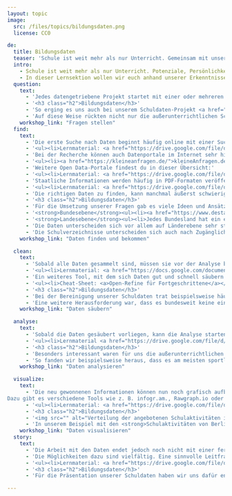 ```yaml
---
layout: topic
image:
  src: /files/topics/bildungsdaten.png
  license: CC0

de:
  title: Bildungsdaten
  teaser: 'Schule ist weit mehr als nur Unterricht. Gemeinsam mit unserem Kooperationspartner BildungsCent e.V. haben wir Informationen über 30.000 allgemeinbildende Schulen in Deutschland aufbereitet.'
  intro:
    - Schule ist weit mehr als nur Unterricht. Potenziale, Persönlichkeit und das Engagement für die Gesellschaft entwickeln sich auch außerhalb des Regelunterrichts. Doch gut zugängliche Informationen zu allen Schulen in Deutschland, ihren Partnerschaften und Aktivitäten sind nur spärlich vorhanden und weit verstreut. Mit diesem Problem haben wir uns in unserem Datenprojekt jedeschule.de beschäftigt und gemeinsam mit unserem Kooperationspartner BildungsCent e.V. Informationen über 30.000 allgemeinbildende Schulen in Deutschland aufbereitet.
    - In dieser Lernsektion wollen wir euch anhand unserer Erkenntnisse zeigen, wie man Schuldaten finden, analysieren und visualisieren kann - und wo es Probleme gibt. Dabei arbeiten wir mit der Data Pipeline, einer Methode, mit der sich datengetriebene Projekte strukturiert umsetzen lassen.
  question:
    text:
      - 'Jedes datengetriebene Projekt startet mit einer oder mehreren Fragestellungen, die mit Hilfe der Analyse beantwortet werden sollen. Was einfach klingt, wird schnell zur Herausforderung, denn die Fragen müssen nicht nur möglichst konkret, sondern auch im Rahmen der eigenen Möglichkeiten und Ressourcen umsetzbar sein. Eine geeignete Frage findet sich daher häufig erst nach einem längeren Prozess von Recherchen und Überlegungen, die nach und nach konkreter werden.'
      - '<h3 class="h2">Bildungsdaten</h3>'
      - 'So erging es uns auch bei unserem Schuldaten-Projekt <a href="https://jedeschule.de/">JedeSchule.de</a>, das wir zusammen mit unserem Partner <a href="https://www.bildungscent.de/">BildungsCent e.V.</a> umgesetzt haben. In den ersten gemeinsamen Planungstreffen ging es für uns zunächst einmal darum das System Schule besser zu verstehen und die Bedürfnisse von BildungsCent zu identifizieren: Anhand von Daten zeigen, dass Schule nicht nur Unterricht bedeutet, sondern junge Menschen auf die Herausforderungen der Zukunft vorbereitet werden. Dieses Themenfeld ist jedoch sehr groß, daher versuchten wir uns auf einzelne relevante Aspekte zu konzentrieren und gezielte Fragen an die Thematik zu stellen: Was macht Schule neben dem Unterricht aus? Wo lernen Kinder sich zu beteiligen und die Gesellschaft mitzugestalten? Und wer hilft ihnen dabei?'
      - 'Auf diese Weise rückten nicht nur die außerunterrichtlichen Schulaktivitäten und Partnerschaften in den Fokus unserer Arbeit, sondern es kam auch die Frage auf: Wo gibt es eigentlich überall Schulen in Deutschland? So entstand die Idee einer Karte, auf der alle allgemeinbildenden Schulen abgebildet und nach spezifischen Kategorien wie Schulaktivitäten, Partnerschaften und Ganztagsangeboten gesucht und gefiltert werden.'
    workshop_link: "Fragen stellen"
  find:
    text:
      - 'Die erste Suche nach Daten beginnt häufig online mit einer Suchanfrage in Google und Co. Um hierbei spezifische Ergebnisse zu erhalten ist es jedoch wichtig, Suchmaschinen richtig zu nutzen und Suchoperatoren zu verwenden. In unserem Material findest du eine Anleitung und einige hilfreiche Tricks, um Suchmaschinen gezielter zu verwenden.'
      - '<ul><li>Lernmaterial: <a href="https://drive.google.com/file/d/0B3ZzMXCxhfkDT1VDR240LThzejA/view">Daten finden und bekommen</a></li></ul>'
      - 'Bei der Recherche können auch Datenportale im Internet sehr hilfreich sein. Neben behördlichen Plattformen wie <a href="https://www.destatis.de/DE/Startseite.html">Destatis</a> (Statistisches Bundesamt) oder <a href="http://ec.europa.eu/eurostat/">Eurostat</a> (Europäische Kommission) gibt es auch einige zivilgesellschaftliche Tools, die offene Daten bereitstellen:'
      - '<ul><li><a href="https://kleineanfragen.de/">kleineAnfragen.de</a> sammelt kleine Anfragen der Landesparlamente und des Bundestages, die nach Themen gefiltert und per Email abonniert werden können.</li><li><a href="https://fragdenstaat.de/">FragdenStaat.de</a> beruft sich auf das Informationsfreiheitsgesetz (IFG), das Behörden dazu verpflichtet, Auskunft über Informationen und Daten zu geben. Mit Hilfe der Seite lassen sich in wenigen Schritten IFG-Anfragen erstellen.</li><li><a href="https://offenerhaushalt.de/">OffenerHaushalt</a> gibt einen Überblick über die Haushalte der Kommunen in Deutschland und zeigt, wie viel Geld jeweils für Verwaltung, Schule, Umwelt, etc. ausgegeben wird.</li></ul>'
      - 'Weitere Open Data-Portale findest du in dieser Übersicht:'
      - '<ul><li>Lernmaterial: <a href="https://drive.google.com/file/d/19bm7f_mSZgDdMVmdETfTvrLHB6rERrIM/view">Datenportale</a></li></ul>'
      - 'Staatliche Informationen werden häufig in PDF-Formaten veröffentlicht. Das macht die Daten häufig leserlich, gleichzeitig erschwert es Programmen wie Libreoffice und Excel die Informationen strukturiert zu verarbeiten. Um Tabellen aus PDFs zu befreien, gibt es eine Reihe an Programmen, die PDF-Informationen in maschinenlesbare Formate (z. B. json, csv) umwandeln können. Eine Open Source-Lösung hierfür ist das Tool Tabula. Mit Tabula können PDF-Tabellen markiert, überprüft und umgewandelt werden. In unserem Lernmaterial erfährst du, wie Tabula funktioniert.'
      - '<ul><li>Lernmaterial: <a href="https://drive.google.com/file/d/0B3ZzMXCxhfkDd0F4dWtNUXJCcEE/view">Tabula - Pdf Scaping</a></li></ul>'
      - 'Die richtigen Daten zu finden, kann manchmal äußerst schwierig und frustrierend sein, denn nicht alle Informationen sind frei verfügbar oder aber die Daten fehlen komplett. In diesen Fällen hilft leider nur hartnäckig zu bleiben und weiter nachzufragen, Daten selbst zu erheben (wenn möglich) oder die Fragestellung noch einmal anzupassen: Gibt es vielleicht Informationen zu einzelnen oder anderen Aspekten meiner Frage? Wo gibt es noch Daten in dem Bereich, der mich interessiert?'
      - '<h3 class="h2">Bildungsdaten</h3>'
      - 'Für die Umsetzung unserer Fragen gab es viele Ideen und Ansätze. Der wichtigste Faktor war dabei die Datenlage: Wo gibt es überhaupt schulrelevante Informationen? Sind diese öffentlich zugänglich? Und wie können wir an die Daten gelangen? Dazu recherchierten wir in verschiedenen Quellen und bei öffentlichen Behörden. Ein entscheidender Aspekt war dabei: Bildungspolitik ist Ländersache. Daher lagen die meisten Informationen auf Landesebene vor, einige Daten waren zudem auf Bundesebene verfügbar. In dieser Liste haben wir einige relevante Informationsquellen gesammelt:'
      - '<strong>Bundesebene</strong><ul><li><a href="https://www.destatis.de/DE/Publikationen/Thematisch/BildungForschungKultur/BildungKulturFinanzen/Bildungsfinanzbericht1023206177004.pdf?__blob=publicationFile">Bildungsfinanzbericht</a> (Statistisches Bundesamt, 2017)</li><li><a href="https://www.destatis.de/DE/Publikationen/Thematisch/BildungForschungKultur/Schulen/BroschuereSchulenBlick0110018189004.pdf;jsessionid=A8A038BC2250B2F9ADF0DA7F82B0E622.InternetLive1?__blob=publicationFile">"Schulen auf einen Blick"</a> (Statistisches Bundesamt, 2018)</li><li>Da es kein Bundesministerium für Schulbildung gibt, werden viele Entscheidungen an die <a href="https://www.kmk.org/">Kultusministerkonferenz</a> delegiert.</li></ul>'
      - '<strong>Landesebene</strong><ul><li>Jedes Bundesland hat ein eigenes <a href="https://www.kmk.org/dokumentation-statistik/rechtsvorschriften-lehrplaene/uebersicht-schulgesetze.html">Schulgesetz</a>. Einen Überblick darüber bietet die Kultusministerkonferenz.</li><li>Auf <a href="https://jedeschule.de/">jedeschule.de</a> stehen weitere Datensätze zum Thema Schule & Bildung, u. a. umfassende Informationen über Schulen aus den Schulverzeichnissen aller Bundesländer zur Verfügung.</li></ul>'
      - 'Die Daten unterscheiden sich vor allem auf Länderebene sehr stark in ihrer Zugänglichkeit, Informationsmenge und Qualität. Die Bundesländer Sachsen-Anhalt und Saarland stellen beispielsweise ausschließlich Stammdaten von Schulen, wie Schulname, Adresse und Kontaktdaten zur Verfügung (Stand: 01.01.2017). Auch in Schleswig-Holstein gibt es seit dem 01. Januar 2017 nur noch diese Informationen. In Niedersachsen, Mecklenburg-Vorpommern, Hessen und Rheinland-Pfalz enthalten die Verzeichnisse zusätzlich noch u. a. die Schulnummer und Angaben zum Schultyp. Bayern, Baden-Württemberg, Hamburg und Nordrhein-Westfalen veröffentlichen darüber hinaus u. a. Zahlen über Schüler/innen und/oder Lehrende. Noch umfangreicher ist das Schulverzeichnis in Bremen, das Informationen über Ganztagsbetreuung, Ausstattung der Schulen und angebotene Sprachen bereitstellt. Die meisten Angaben werden jedoch in Berlin, Sachsen, Thüringen und Brandenburg gemacht: Hier sind zusätzlich auch außerunterrichtliche Aktivitäten und/oder Schulpartner aufgeführt.'
      - 'Die Schulverzeichnisse unterscheiden sich auch nach Zugänglichkeit und Dateiformat. So stellte Hamburg im Jahr 2017 als einziges Bundesland die Informationen als Open Data zur Verfügung. In anderen Ländern wie Rheinland-Pfalz verlangten die zuständigen Behörden Geld, um die Schulverzeichnisse in einem maschinenlesbaren Format zu erhalten.'
    workshop_link: "Daten finden und bekommen"

  clean:
    text:
      - 'Sobald alle Daten gesammelt sind, müssen sie vor der Analyse bereinigt werden. Für die Aufbereitung und alle weiteren Bearbeitungsschritte eignen sich Softwareprogramme wie Excel, Libre Office oder Open Office, die von NGOs häufig genutzt werden. Die Säuberung der Daten im Vorfeld der Analyse ist wichtig, da sich insbesondere in Datensätzen, die manuell eingetragene Daten enthalten oder aus bereits vorhandenen Datensätzen neu zusammengestellt wurden, schnell kleine Fehler einschleichen. Wenn Daten, z. B. in Excel oder Google Sheets zu übertragen sind, gibt unser Lernmaterial Hilfestellung und hält außerdem einige wichtige Tipps zur Säuberung von Daten bereit.'
      - '<ul><li>Lernmaterial: <a href="https://docs.google.com/document/d/1tAot2AMWkwK3pNE9SXqxEbciLJJmt1XB4jx43pVO5CU/edit#heading=h.hl4hrjkmt8j8">Daten säubern in Google Sheets</a></li><li>Lernmaterial: <a href="https://docs.google.com/document/d/1tAot2AMWkwK3pNE9SXqxEbciLJJmt1XB4jx43pVO5CU/edit#heading=h.hl4hrjkmt8j8">Daten in Excel bereinigen</a></li></ul>'
      - 'Ein weiteres Tool, mit dem sich Daten gut und schnell säubern lassen ist die Open Source-Anwendung <a href="http://openrefine.org/">Open Refine</a>. Auch hier kannst du in unserem Lernmaterial nach Anleitungen und Tipps stöbern:'
      - '<ul><li>Cheat-Sheet: <a>Open-Refine für Fortgeschrittene</a></li></ul>'
      - '<h3 class="h2">Bildungsdaten</h3>'
      - 'Bei der Bereinigung unserer Schuldaten trat beispielsweise häufig das Problem auf, dass es mehrere Schulen mit demselben Namen gab, z.B. Pestalozzi-Schule oder Regenbogen-Schule. Da Bildung Ländersache ist, werden in Deutschland keine einheitlichen Schulnummern vergeben. Hier war es also notwendig, erneut zu recherchieren und den Schulen eine eindeutigere Identifikation in unserer Datenbank zu geben, um klare Unterscheidungen treffen zu können. Gelöst haben wir dieses Problem, indem wir die Schulstandorte als Identifikator hingezogen und so neue Identifikationsnummern generiert haben.'
      - 'Eine weitere Herausforderung war, dass es bundesweit keine einheitlichen Schultypen gibt. So gibt es Schulformen, die nur in einem Bundesland auftreten, wie z. B. die Stadtteilschulen in Hamburg. Um die verschiedenen Informationen zu einem gemeinsamen Standard zusammenzufassen, haben wir versucht eine einheitliche Systematik der Schultypen zu entwerfen, soweit dies möglich war. Alle übrigens Fälle haben wir gesondert aufgeführt. Dieses Beispiel zeigt auch: Bei der Arbeit mit Daten müssen immer wieder kleinere und größere Entscheidungen getroffen werden, die die Analyse und Ergebnisse erheblich beeinträchtigen können. Jeder Schritt sollte an dieser Stelle daher genau reflektiert, abgewägt und transparent gemacht werden!'
    workshop_link: "Daten säubern"

  analyse:
    text:
      - 'Sobald die Daten gesäubert vorliegen, kann die Analyse starten. Auch hierfür gibt es verschiedene Tools, einfache Analyse sind aber bereits in Excel mit Hilfe von Pivot-Tabellen möglich. Mit Hilfe dieser Tabellen lassen sich Zusammenhänge in den Daten, Muster, Trends und gegebenenfalls auch Ausreißer entdecken. Einige Hinweise wie man bei der Datenanalyse vorgehen kann findest du hier:'
      - '<ul><li>Lernmaterial <a href="https://drive.google.com/file/d/0B3ZzMXCxhfkDNFVld0gwRUFSeDg/view">Datenanalyse</a></li><li>Cheat-Sheet: <a href="https://docs.google.com/document/d/1cOkEQsm7Xqrcl1zQwiiUuUqMN3VAV0J3BxdIkpBYW6k/edit#heading=h.6db9tedj4ohv">Pivot-Tabellen in Google Sheets</a></li></ul>'
      - '<h3 class="h2">Bildungsdaten</h3>'
      - 'Besonders interessant waren für uns die außerunterrichtlichen Schulaktivitäten. Diese Informationen werden zwar in den Schulverzeichnissen von Berlin und Sachsen mitgeliefert, liegen aber nur unsortiert für jede einzelne Schule vor. Um uns ein besseres Bild von den Angeboten aus den verschiedenen Bereichen zu machen, listeten wir in einer Excel-Tabelle zunächst alle Schulen mit ihren Aktivitäten und bildeten anhand der Angebote übergeordnete Kategorien, z. B. Umwelt, Sport, Musik/Tanz und Literatur/Medien. Anschließend ordneten wir die Aktivitäten jeder Schule den Kategorien zu. Auf diese Weise erhielten wir schnell einen Überblick zu den verschiedenen Angeboten und Zahlen darüber, wie oft Aktivitäten in diesen Kategorien von den Schulen angeboten werden.'
      - 'So fanden wir beispielsweise heraus, dass es am meisten sportliche Aktivitäten im Schuljahr 2016/17 in Berlin gab (insgesamt 355 von 413), die wenigsten Angebote gab es dagegen im Bereich Berufsorientierung (insgesamt 34).'
    workshop_link: "Daten analysieren"

  visualize:
    text:
      - 'Die neu gewonnenen Informationen können nun noch grafisch aufbereitet werden. Dies ist wichtig, da gute Datenvisualisierungen im besten Fall einen leichten Zugang zur Thematik bieten und eine höhere Überzeugungskraft besitzen als Daten in einer Tabelle. Eine gute Grafik unterstreicht dabei immer die Hauptaussagen eines Textes oder einer Datenanalyse.
Dazu gibt es verschiedene Tools wie z. B. infogr.am., Rawgraph.io oder Datawrapper, mit denen interaktive Datenvisualisierungen online erstellt werden können. Dabei gibt es eine Vielzahl an Diagrammen, nicht jedes ist jedoch in jedem Fall gleich gut geeignet. Eine Übersicht zu allen Diagrammtypen mit ihren Vor- und Nachteilen bietet z. B. der Dataviz Catalogue. Einige Tipps für gute Datenvisualisierungen und Anleitungen für Tools haben wir in unserem Lernmaterial zusammengefasst:'
      - '<ul><li>Lernmaterial: <a href="https://drive.google.com/file/d/18QDpwB9H1kj3YLIMFzoUIriuVogRu2hD/view">Datawrapper (Seite 1-10)</a></li><li>Lernmaterial: <a href="https://drive.google.com/file/d/0B3ZzMXCxhfkDaTRRSTFTVEdOTlE/view">Raw.io</a></li><li>Lernmaterial: <a href="https://drive.google.com/file/d/0B3ZzMXCxhfkDMzJfd3VydkVoOVE/view">Daten visualisieren</a> (englisch)</li></ul>'
      - '<h3 class="h2">Bildungsdaten</h3>'
      - '<img src="" alt="Verteilung der angebotenen Schulaktivitäten in Berlin">'
      - 'In unserem Beispiel mit den <strong>Schulaktivitäten von Berliner Schulen</strong> haben wir uns für die Darstellung in Kuchendiagrammen entschieden, weil sie anzeigen, wie sich eine Gesamtheit zusammensetzt. Diese Darstellungsweise macht zwei verschiedene Aspekte deutlich: Zum einen wie stark die einzelnen Bereiche an Schulen in Berlin ausgeprägt sind, z. B. dass sportliche Aktivitäten an der Mehrheit der Schulen (zu 86 %) angeboten werden. Zum anderen ermöglicht die Darstellung einen visuellen Vergleich von allen Bereichen. So zeigt sich nicht nur, dass sportliche Aktionen am häufigsten angeboten werden, sondern auch, dass Umwelt mit 19% und Berufsorientierung mit 5% weniger gefördert sind. Die Grafik verdeutlicht aber auch die große Vielfalt an außerunterrichtlichen Angeboten, die die Entwicklung und Förderung von Schüler/innen entscheidend mitgestaltet.'
    workshop_link: "Daten visualisieren"
  story:
    text:
      - 'Die Arbeit mit den Daten endet jedoch noch nicht mit einer fertigen Visualisierung, denn diese benötigen häufig eine Erklärung und Kontextinformationen. Außerdem lassen sich mit Hilfe von Daten tolle Geschichten erzählen, die für die eigene Kampagnenarbeit effektiv genutzt werden können.'
      - 'Die Möglichkeiten dazu sind vielfältig. Eine sinnvolle Leitfrage sollte sein, wie Datenvisualisierungen die Hauptaussagen einer Geschichte unterstützen können. Um schließlich Texte mit Datenvisualisierungen zu verbinden und auch interaktive Inhalte einzubetten, haben Journalist/innen des WDR gemeinsam mit Entwickler/innen das Open Source-Tool <a href="https://pageflow.io/de">Pageflow</a> entwickelt. Eine weiteres Tools ist Atavist. Die wichtigsten Funktionen des Tools haben wir in diesem Lernmaterial beschrieben.'
      - '<ul><li>Lernmaterial: <a href="https://drive.google.com/file/d/18QDpwB9H1kj3YLIMFzoUIriuVogRu2hD/view">Attavist (Ab Seite 11)</a></li></ul>'
      - '<h3 class="h2">Bildungsdaten</h3>'
      - 'Für die Präsentation unserer Schuldaten haben wir uns dafür entschieden, eine eigene Webseite zu erstellen: <a href="https://jedeschule.de">https://jedeschule.de</a>, auf der die Daten in ganz unterschiedlicher Weise präsentiert werden. Zum einen können Schulinformationen in einer Deutschlandkarte gesucht und gefiltert werden. Diese Funktion ist vor allem für Lehrende, Eltern, Schüler/innen, aber auch Politiker/innen und Akteur/innen aus der Zivilgesellschaft wichtig, um z. B. Schulen in der Umgebung zu finden und sich über Aktivitäten, Partner/innen und Ganztagsangebote zu informieren. Zum anderen werden übergeordnete Informationen über Schulaktivitäten und Partnerschaften sowohl grafisch wie textuell für Berlin und Sachsen aufbereitet. Außerdem veröffentlichten wir nach dem Launch der Webseite regelmäßig kurze Blogbeiträge, in denen wir uns noch einmal genauer mit der Datenlage in den einzelnen Bundesländern beschäftigten. Alle Ergebnisse wurden anschließend in einem Fazit übersichtlich präsentiert: <a href="https://datenschule.de/blog/2017/08/schuldaten-bundeslaender-check-fazit/">https://datenschule.de/blog/2017/08/schuldaten-bundeslaender-check-fazit/</a>'

---
```

